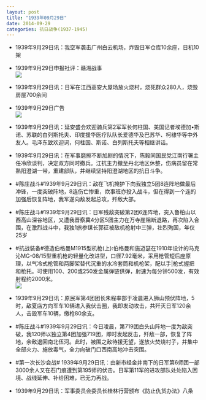 ```yaml
---
layout: post
title: "1939年09月29日"
date: 2014-09-29
categories: 抗日战争(1937-1945)
---
```


<meta name="referrer" content="no-referrer" />

- 1939年9月29日讯：我空军袭击广州白云机场，炸毁日军仓库10余座，日机10架 

- 1939年9月29日申报社评：赣湘战事 <br/><img src="https://ww4.sinaimg.cn/large/aca367d8jw1ekto3trynjj20sa0ybh9h.jpg" />

- 1939年9月29日讯：日军在江西高安大屋场放火烧村，烧死群众280人，烧毁房屋700余间 

- 1939年9月29日广告 <br/><img src="https://ww4.sinaimg.cn/large/aca367d8jw1ektmd4b5fkj20580h9q3q.jpg" />

- 1939年9月29日讯：延安盛会欢迎骑兵第2军军长何柱国、美国记者埃德加•斯诺、苏联的白列斯托夫、印度援华医疗队队长爱德华及巴苏华、柯棣华等中外友人。毛泽东致欢迎词，何柱国、斯诺、白列斯托夫等相继讲话。 

- 1939年9月29日讯：在军事磨擦不断加剧的情况下，陈毅同国民党江南行署主任冷欣谈判，决定双方同时撤兵。江抗主力撤至丹北地区休整，伤病员留在常熟阳澄湖一带，重建部队，并继续坚持阳澄湖地区的抗日斗争。 

- #陈庄战斗#1939年9月29日讯：敌在飞机掩护下向我独立5团8连阵地做最后冲锋，一度突破阵地，8连伤亡惨重，炊事班亦投入战斗，但在得到一个连的加强后恢复阵地，我军遂向敌发起总攻，歼敌大部。 

- #陈庄战斗#1939年9月29日讯：日军残敌突破第2团6连阵地，突入鲁柏山以西高山深谷地区，又遭我晋察冀4分区5团主力在万寺崖阻断退路，再次陷入合围，在激烈战斗中，我独1旅参谋长郭征被敌机枪射中三弹，壮烈殉国，年仅25岁 

- #抗战装备#德造伯格曼M1915型机枪(上):伯格曼和施迈瑟在1910年设计的马克沁MG-08/15型重机枪的轻量化改进型，口径7.92毫米，采用枪管短后座原理，以气冷式枪管和两脚架替代沉重的水冷套筒和机枪架，配以手|枪式握把和枪托。可使用100、200或250发金属弹链供弹，射速为每分钟500发，有效射程约2000米。 <br/><img src="https://ww2.sinaimg.cn/large/aca367d8jw1ekt45xveh6j20rs0gpgnp.jpg" />

- 1939年9月29日讯：原民军第4团团长朱程率部于凌晨进入狮山预伏阵地，5时，敌夏店方向军车10辆进入我伏击圈，我即发动攻击，共歼灭日军120余人，击毁军车10辆，缴枪80余支。 

- #陈庄战斗#1939年9月29日讯：今日凌晨，第719团白头山阵地一度为敌突破，我120师以独立第4团加强719团，即时发起反击，歼敌一部，恢复了阵地，余敌退回南北伍河。此时，被围之敌待援无望，遂放火焚烧村子，并集中全部火力、施放毒气，全力向破门口西南高地冲击突围。 

- #第一次长沙会战# 1939年9月29日讯：由新市经金井南下的日军第6师团一部3000余人又在石门痕遭到第195师的伏击。日军第11军的进攻部队处处陷入困境、战线延伸、补给困难，已无力再战。 

- 1939年9月29日讯：军事委员会委员长桂林行营颁布《防止仇货办法》八条 

